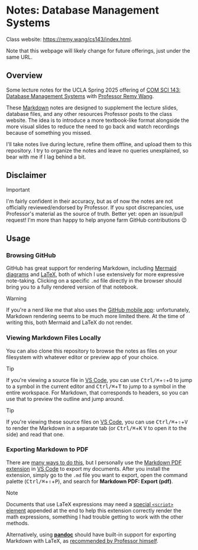# Notes: Database Management Systems

Class website: https://remy.wang/cs143/index.html.

Note that this webpage will likely change for future offerings, just under the same URL.

## Overview

Some lecture notes for the UCLA Spring 2025 offering of [COM SCI 143: Database Management Systems](https://catalog.registrar.ucla.edu/course/2024/comsci143?siteYear=current) with [Professor Remy Wang](https://remy.wang).

These [Markdown](https://www.markdownguide.org) notes are designed to supplement the lecture slides, database files, and any other resources Professor posts to the class website. The idea is to introduce a more textbook-like format alongside the more visual slides to reduce the need to go back and watch recordings because of something you missed.

I'll take notes live during lecture, refine them offline, and upload them to this repository. I try to organize the notes and leave no queries unexplained, so bear with me if I lag behind a bit.

## Disclaimer

> [!IMPORTANT]
>
> I'm fairly confident in their accuracy, but as of now the notes are not officially reviewed/endorsed by Professor. If you spot discrepancies, use Professor's material as the source of truth. Better yet: open an issue/pull request! I'm more than happy to help anyone farm GitHub contributions 😉

## Usage

### Browsing GitHub

GitHub has great support for rendering Markdown, including [Mermaid diagrams](https://mermaid.js.org) and [LaTeX](https://www.latex-project.org), both of which I use extensively for more expressive note-taking. Clicking on a specific `.md` file directly in the browser should bring you to a fully rendered version of that notebook.

> [!WARNING]
>
> If you're a nerd like me that also uses the [GitHub mobile app](https://github.com/mobile): unfortunately, Markdown rendering seems to be much more limited there. At the time of writing this, both Mermaid and LaTeX do not render.

### Viewing Markdown Files Locally

You can also clone this repository to browse the notes as files on your filesystem with whatever editor or preview app of your choice.

> [!TIP]
>
> If you're viewing a source file in [VS Code](https://code.visualstudio.com), you can use <kbd>Ctrl/&#8984;</kbd>+<kbd>&#8679;</kbd>+<kbd>O</kbd> to jump to a symbol in the current editor and <kbd>Ctrl/&#8984;</kbd>+<kbd>T</kbd> to jump to a symbol in the entire workspace. For Markdown, that corresponds to headers, so you can use that to preview the outline and jump around.

> [!TIP]
>
> If you're viewing these source files on [VS Code](https://code.visualstudio.com), you can use <kbd>Ctrl/&#8984;</kbd>+<kbd>&#8679;</kbd>+<kbd>V</kbd> to render the Markdown in a separate tab (or <kbd>Ctrl/&#8984;</kbd>+<kbd>K</kbd> <kbd>V</kbd> to open it to the side) and read that one.

### Exporting Markdown to PDF

There are [many ways to do this](https://gist.github.com/justincbagley/ec0a6334cc86e854715e459349ab1446), but I personally use the [Markdown PDF extension](https://marketplace.visualstudio.com/items?itemName=yzane.markdown-pdf) in [VS Code](https://code.visualstudio.com) to export my documents. After you install the extension, simply go to the `.md` file you want to export, open the command palette (<kbd>Ctrl/&#8984;</kbd>+<kbd>&#8679;</kbd>+<kbd>P</kbd>), and search for **Markdown PDF: Export (pdf)**.

> [!NOTE]
>
> Documents that use LaTeX expressions may need a [special `<script>` element](https://github.com/yzane/vscode-markdown-pdf/issues/21#issue-220517238) appended at the end to help this extension correctly render the math expressions, something I had trouble getting to work with the other methods.
>
> Alternatively, using [**pandoc**](https://pandoc.org) should have built-in support for exporting Markdown with LaTeX, as [recommended by Professor himself](https://github.com/vinlin24/cs143-notebooks/issues/1).
